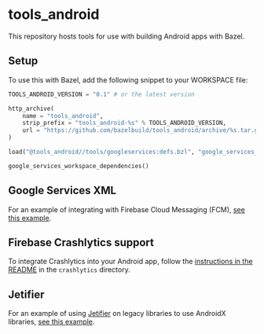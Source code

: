 # tools_android

This repository hosts tools for use with building Android apps with Bazel.

## Setup

To use this with Bazel, add the following snippet to your WORKSPACE file:

```python
TOOLS_ANDROID_VERSION = "0.1" # or the latest version

http_archive(
    name = "tools_android",
    strip_prefix = "tools_android-%s" % TOOLS_ANDROID_VERSION,
    url = "https://github.com/bazelbuild/tools_android/archive/%s.tar.gz" % TOOLS_ANDROID_VERSION,
)

load("@tools_android//tools/googleservices:defs.bzl", "google_services_workspace_dependencies")

google_services_workspace_dependencies()
```

## Google Services XML

For an example of integrating with Firebase Cloud Messaging (FCM), [see this
example](https://github.com/bazelbuild/examples/tree/master/android/firebase-cloud-messaging).

## Firebase Crashlytics support

To integrate Crashlytics into your Android app, follow the [instructions in the
README](tools/crashlytics/README.md) in the `crashlytics` directory.

## Jetifier

For an example of using
[Jetifier](https://developer.android.com/studio/command-line/jetifier) on legacy
libraries to use AndroidX libraries, [see this example](tools/jetifier/).
